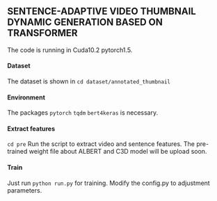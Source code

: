 ## SENTENCE-ADAPTIVE VIDEO THUMBNAIL DYNAMIC GENERATION BASED ON TRANSFORMER
The code is running in Cuda10.2 pytorch1.5.

#### Dataset
The dataset is shown in `cd dataset/annotated_thumbnail`

#### Environment
The packages `pytorch` `tqdm` `bert4keras` is necessary.

#### Extract features
`cd pre`
Run the script to extract video and sentence features.
The pre-trained weight file about ALBERT and C3D model will be upload soon.

#### Train
Just run `python run.py` for training.
Modify the config.py to adjustment parameters.
